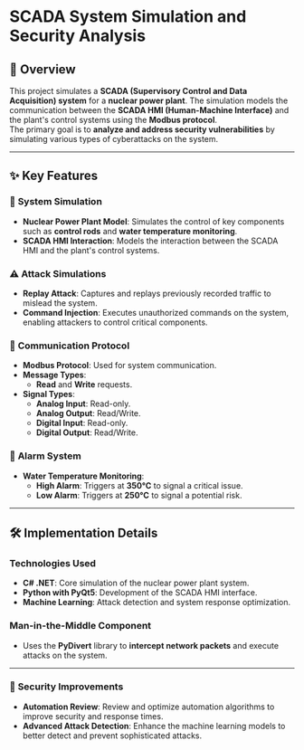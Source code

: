 # SCADA System Simulation and Security Analysis

## 📘 **Overview**
This project simulates a **SCADA (Supervisory Control and Data Acquisition) system** for a **nuclear power plant**. The simulation models the communication between the **SCADA HMI (Human-Machine Interface)** and the plant's control systems using the **Modbus protocol**.  
The primary goal is to **analyze and address security vulnerabilities** by simulating various types of cyberattacks on the system.  

---

## ✨ **Key Features**

### 🔧 **System Simulation**
- **Nuclear Power Plant Model**: Simulates the control of key components such as **control rods** and **water temperature monitoring**.  
- **SCADA HMI Interaction**: Models the interaction between the SCADA HMI and the plant's control systems.  

### ⚠️ **Attack Simulations**
- **Replay Attack**: Captures and replays previously recorded traffic to mislead the system.  
- **Command Injection**: Executes unauthorized commands on the system, enabling attackers to control critical components.  

### 🔗 **Communication Protocol**
- **Modbus Protocol**: Used for system communication.  
- **Message Types**: 
  - **Read** and **Write** requests.  
- **Signal Types**:
  - **Analog Input**: Read-only.  
  - **Analog Output**: Read/Write.  
  - **Digital Input**: Read-only.  
  - **Digital Output**: Read/Write.  

### 🚨 **Alarm System**
- **Water Temperature Monitoring**:  
  - **High Alarm**: Triggers at **350°C** to signal a critical issue.  
  - **Low Alarm**: Triggers at **250°C** to signal a potential risk.  

---

## 🛠️ **Implementation Details**

### **Technologies Used**
- **C# .NET**: Core simulation of the nuclear power plant system.  
- **Python with PyQt5**: Development of the SCADA HMI interface.  
- **Machine Learning**: Attack detection and system response optimization.  

### **Man-in-the-Middle Component**
- Uses the **PyDivert** library to **intercept network packets** and execute attacks on the system.  

---

### 🔐 **Security Improvements**
- **Automation Review**: Review and optimize automation algorithms to improve security and response times.  
- **Advanced Attack Detection**: Enhance the machine learning models to better detect and prevent sophisticated attacks.  


